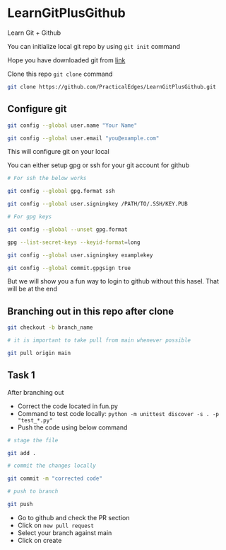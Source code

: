 # LearnGitPlusGithub

Learn Git + Github

You can initialize local git repo by using `git init` command

Hope you have downloaded git from [link](https://git-scm.com/downloads)

Clone this repo `git clone` command

```bash
git clone https://github.com/PracticalEdges/LearnGitPlusGithub.git
```

## Configure git

```bash
git config --global user.name "Your Name"

git config --global user.email "you@example.com"
```

This will configure git on your local

You can either setup gpg or ssh for your git account for github

```bash
# For ssh the below works

git config --global gpg.format ssh

git config --global user.signingkey /PATH/TO/.SSH/KEY.PUB
```

```bash
# For gpg keys

git config --global --unset gpg.format

gpg --list-secret-keys --keyid-format=long

git config --global user.signingkey examplekey

git config --global commit.gpgsign true

```

But we will show you a fun way to login to github without this hasel. That will be at the end

## Branching out in this repo after clone

```bash
git checkout -b branch_name

# it is important to take pull from main whenever possible

git pull origin main
```

## Task 1

After branching out

* Correct the code located in fun.py
* Command to test code locally: `python -m unittest discover -s . -p "test_*.py"`
* Push the code using below command

```bash
# stage the file

git add .

# commit the changes locally

git commit -m "corrected code"

# push to branch

git push
```

* Go to github and check the PR section
* Click on `new pull request`
* Select your branch against main
* Click on create
